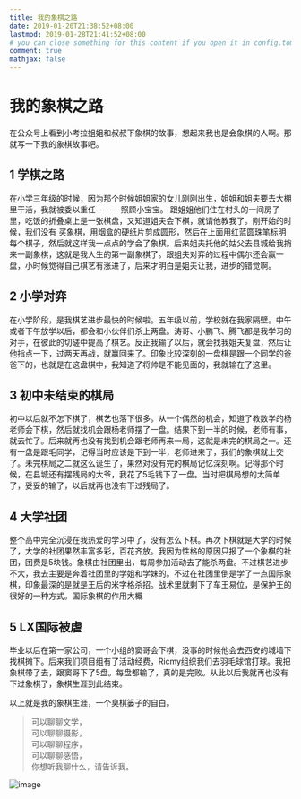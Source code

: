 ```yaml
---
title: 我的象棋之路
date: 2019-01-20T21:38:52+08:00
lastmod: 2019-01-28T21:41:52+08:00
# you can close something for this content if you open it in config.toml.
comment: true
mathjax: false
---
```


# 我的象棋之路

在公众号上看到小考拉姐姐和叔叔下象棋的故事，想起来我也是会象棋的人啊。那就写一下我的象棋故事吧。

## 1 学棋之路
在小学三年级的时候，因为那个时候姐姐家的女儿刚刚出生，姐姐和姐夫要去大棚里干活，我就被委以重任-------照顾小宝宝。
跟姐姐他们住在村头的一间房子里，吃饭的折叠桌上是一张棋盘，又知道姐夫会下棋，就请他教我了。刚开始的时候，我们没有
买象棋，用烟盒的硬纸片剪成圆形，然后在上面用红蓝圆珠笔标明每个棋子，然后就这样我一点点的学会了象棋。后来姐夫托他的姑父去县城给我捎来一副象棋，这就是我人生的第一副象棋了。跟姐夫对弈的过程中偶尔还会赢一盘，小时候觉得自己棋艺有涨进了，后来才明白是姐夫让我，进步的错觉啊。

## 2 小学对弈

在小学阶段，是我棋艺进步最快的时候啦。五年级以前，学校就在我家隔壁。中午或者下午放学以后，都会和小伙伴们杀上两盘。涛哥、小鹏飞、腾飞都是我学习的对手，在彼此的切磋中提高了棋艺。反正我输了以后，就会找我姐夫复盘，然后让他指点一下，过两天再战，就赢回来了。印象比较深刻的一盘棋是跟一个同学的爸爸下的，也就是在这盘棋中，我知道了将帅是不能见面的，我就输在了这里。

## 3 初中未结束的棋局
初中以后就不怎下棋了，棋艺也落下很多。从一个偶然的机会，知道了教数学的杨老师会下棋，然后就找机会跟杨老师摆了一盘。结果下到一半的时候，老师有事，就去忙了。后来就再也没有找到机会跟老师再来一局，这就是未完的棋局之一。还有一盘是跟毛同学，记得当时应该是下到一半，老师进来了，我们的象棋就上交了。未完棋局之二就这么诞生了，果然对没有完的棋局记忆深刻啊。记得那个时候，在县城还有摆残局的大爷，我花了5毛钱下了一盘。当时把棋局想的太简单了，妥妥的输了，以后就再也没有下过残局了。

## 4 大学社团

整个高中完全沉浸在我热爱的学习中了，没有怎么下棋。再次下棋就是大学的时候了，大学的社团果然丰富多彩，百花齐放。我因为性格的原因只报了一个象棋的社团，团费是5块钱。象棋由社团里出，每周参加活动去了能杀两盘。不过棋艺进步不大，我去主要是奔着社团里的学姐和学妹的。不过在社团里倒是学了一点国际象棋，印象最深的是就是王后的米字格杀招。战术里就剩下了车王易位，是保护王的很好的一种方式。国际象棋的作用大概

## 5 LX国际被虐

毕业以后在第一家公司，一个小组的窦哥会下棋，没事的时候他会去西安的城墙下找棋摊下。后来我们项目组有了活动经费，Ricmy组织我们去羽毛球馆打球。我把象棋带了去，跟窦哥下了5盘。每盘都输了，真的是完败。从此以后我就再也没有下过象棋了，象棋生涯到此结束。

以上就是我的象棋生涯，一个臭棋篓子的自白。

> 可以聊聊文学，   
> 可以聊聊摄影，   
> 可以聊聊程序，   
> 可以聊聊感悟，   
> 你想听我聊什么，请告诉我。

![image](https://mmbiz.qpic.cn/mmbiz_jpg/IDHaWiaS8DJpDWaY4ZNTpQR4riciaVTEqPkpwGNwbmUxHUjv8licNxNlD9IEia7rCb8KYibdRWCiamYGRfetNW1CyqWTQ/0?wx_fmt=jpeg)